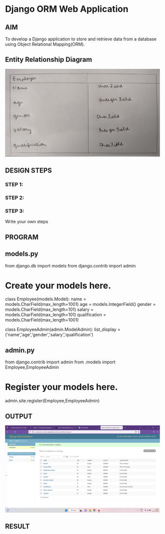 # Django ORM Web Application

## AIM
To develop a Django application to store and retrieve data from a database using Object Relational Mapping(ORM).

## Entity Relationship Diagram
![](Table.png)

## DESIGN STEPS

### STEP 1:

### STEP 2:

### STEP 3:

Write your own steps

## PROGRAM
## models.py
from django.db import models
from django.contrib import admin
# Create your models here.
class Employee(models.Model):
    name = models.CharField(max_length=1001)
    age = models.IntegerField()
    gender = models.CharField(max_length=101)
    salary = models.CharField(max_length=101)
    qualification = models.CharField(max_length=1001)

class EmployeeAdmin(admin.ModelAdmin):
    list_display = ('name','age','gender','salary','qualification')
## admin.py
from django.contrib import admin
from .models import Employee,EmployeeAdmin
# Register your models here.

admin.site.register(Employee,EmployeeAdmin)
## OUTPUT
![](django.png)
## RESULT
